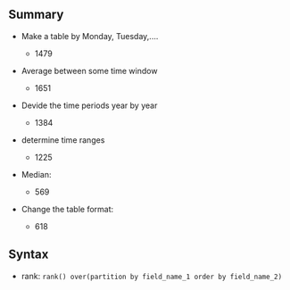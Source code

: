 ## Summary



- Make a table by Monday, Tuesday,....
  - 1479
  
  
- Average between some time window
  - 1651
  
- Devide the time periods year by year
  - 1384
  

- determine time ranges 
  - 1225


- Median:
  - 569
 
- Change the table format:
  - 618
 
 
 ## Syntax
 
 - rank: 
```rank() over(partition by field_name_1 order by field_name_2)```
